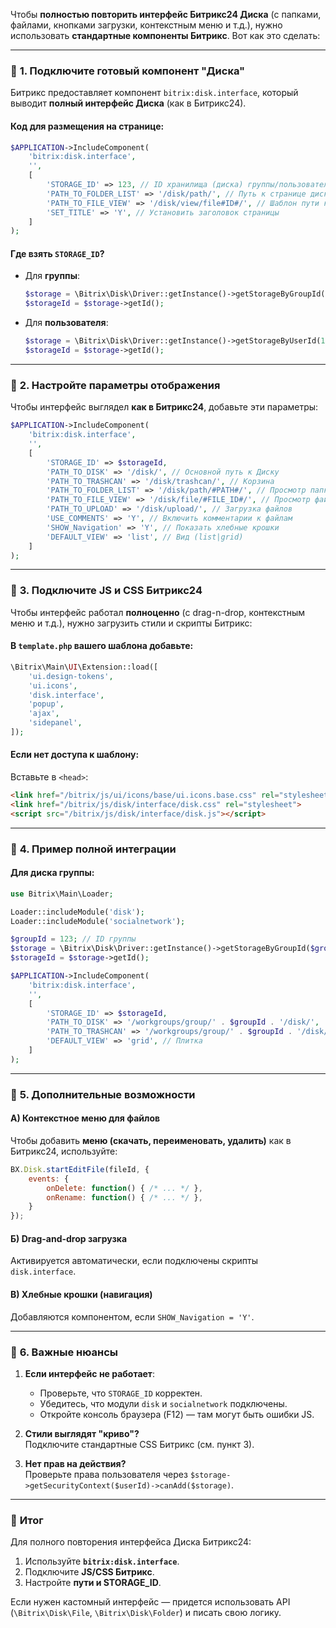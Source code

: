 Чтобы **полностью повторить интерфейс Битрикс24 Диска** (с папками, файлами, кнопками загрузки, контекстным меню и т.д.), нужно использовать **стандартные компоненты Битрикс**. Вот как это сделать:

---

### 🔹 **1. Подключите готовый компонент "Диска"**
Битрикс предоставляет компонент `bitrix:disk.interface`, который выводит **полный интерфейс Диска** (как в Битрикс24).  

#### Код для размещения на странице:
```php
$APPLICATION->IncludeComponent(
    'bitrix:disk.interface',
    '',
    [
        'STORAGE_ID' => 123, // ID хранилища (диска) группы/пользователя
        'PATH_TO_FOLDER_LIST' => '/disk/path/', // Путь к странице диска
        'PATH_TO_FILE_VIEW' => '/disk/view/file#ID#/', // Шаблон пути к файлу
        'SET_TITLE' => 'Y', // Установить заголовок страницы
    ]
);
```

#### Где взять `STORAGE_ID`?
- Для **группы**:  
  ```php
  $storage = \Bitrix\Disk\Driver::getInstance()->getStorageByGroupId(123);
  $storageId = $storage->getId();
  ```
- Для **пользователя**:  
  ```php
  $storage = \Bitrix\Disk\Driver::getInstance()->getStorageByUserId(1);
  $storageId = $storage->getId();
  ```

---

### 🔹 **2. Настройте параметры отображения**
Чтобы интерфейс выглядел **как в Битрикс24**, добавьте эти параметры:
```php
$APPLICATION->IncludeComponent(
    'bitrix:disk.interface',
    '',
    [
        'STORAGE_ID' => $storageId,
        'PATH_TO_DISK' => '/disk/', // Основной путь к Диску
        'PATH_TO_TRASHCAN' => '/disk/trashcan/', // Корзина
        'PATH_TO_FOLDER_LIST' => '/disk/path/#PATH#/', // Просмотр папки
        'PATH_TO_FILE_VIEW' => '/disk/file/#FILE_ID#/', // Просмотр файла
        'PATH_TO_UPLOAD' => '/disk/upload/', // Загрузка файлов
        'USE_COMMENTS' => 'Y', // Включить комментарии к файлам
        'SHOW_Navigation' => 'Y', // Показать хлебные крошки
        'DEFAULT_VIEW' => 'list', // Вид (list|grid)
    ]
);
```

---

### 🔹 **3. Подключите JS и CSS Битрикс24**
Чтобы интерфейс работал **полноценно** (с drag-n-drop, контекстным меню и т.д.), нужно загрузить стили и скрипты Битрикс:  

#### В `template.php` вашего шаблона добавьте:
```php
\Bitrix\Main\UI\Extension::load([
    'ui.design-tokens',
    'ui.icons',
    'disk.interface',
    'popup',
    'ajax',
    'sidepanel',
]);
```

#### Если нет доступа к шаблону:
Вставьте в `<head>`:
```html
<link href="/bitrix/js/ui/icons/base/ui.icons.base.css" rel="stylesheet">
<link href="/bitrix/js/disk/interface/disk.css" rel="stylesheet">
<script src="/bitrix/js/disk/interface/disk.js"></script>
```

---

### 🔹 **4. Пример полной интеграции**
#### Для **диска группы**:
```php
use Bitrix\Main\Loader;

Loader::includeModule('disk');
Loader::includeModule('socialnetwork');

$groupId = 123; // ID группы
$storage = \Bitrix\Disk\Driver::getInstance()->getStorageByGroupId($groupId);
$storageId = $storage->getId();

$APPLICATION->IncludeComponent(
    'bitrix:disk.interface',
    '',
    [
        'STORAGE_ID' => $storageId,
        'PATH_TO_DISK' => '/workgroups/group/' . $groupId . '/disk/',
        'PATH_TO_TRASHCAN' => '/workgroups/group/' . $groupId . '/disk/trash/',
        'DEFAULT_VIEW' => 'grid', // Плитка
    ]
);
```

---

### 🔹 **5. Дополнительные возможности**
#### А) Контекстное меню для файлов
Чтобы добавить **меню (скачать, переименовать, удалить)** как в Битрикс24, используйте:
```javascript
BX.Disk.startEditFile(fileId, {
    events: {
        onDelete: function() { /* ... */ },
        onRename: function() { /* ... */ },
    }
});
```

#### Б) Drag-and-drop загрузка
Активируется автоматически, если подключены скрипты `disk.interface`.

#### В) Хлебные крошки (навигация)
Добавляются компонентом, если `SHOW_Navigation = 'Y'`.

---

### 🔹 **6. Важные нюансы**
1. **Если интерфейс не работает**:
   - Проверьте, что `STORAGE_ID` корректен.
   - Убедитесь, что модули `disk` и `socialnetwork` подключены.
   - Откройте консоль браузера (F12) — там могут быть ошибки JS.

2. **Стили выглядят "криво"?**  
   Подключите стандартные CSS Битрикс (см. пункт 3).

3. **Нет прав на действия?**  
   Проверьте права пользователя через `$storage->getSecurityContext($userId)->canAdd($storage)`.

---

### 🔹 **Итог**
Для полного повторения интерфейса Диска Битрикс24:
1. Используйте **`bitrix:disk.interface`**.  
2. Подключите **JS/CSS Битрикс**.  
3. Настройте **пути и STORAGE_ID**.  

Если нужен кастомный интерфейс — придется использовать API (`\Bitrix\Disk\File`, `\Bitrix\Disk\Folder`) и писать свою логику.
